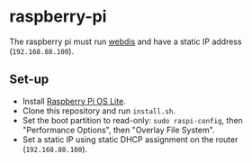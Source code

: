 # raspberry-pi
The raspberry pi must run [webdis](https://github.com/nicolasff/webdis) and have a static IP address (`192.168.88.100`).

## Set-up
- Install [Raspberry Pi OS Lite](https://www.raspberrypi.com/software/operating-systems/).
- Clone this repository and run `install.sh`.
- Set the boot partition to read-only: `sudo raspi-config`, then "Performance Options", then "Overlay File System".
- Set a static IP using static DHCP assignment on the router (`192.168.88.100`).
